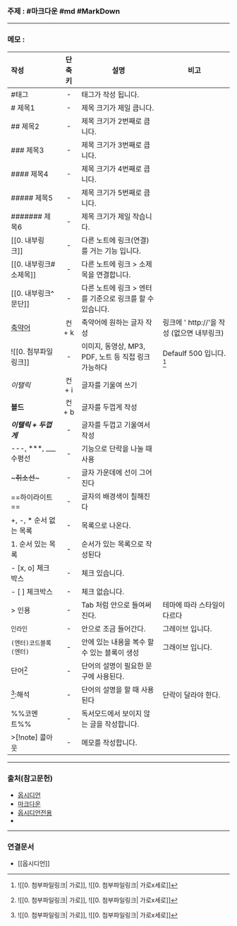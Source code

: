 ### 주제 : #마크다운 #md #MarkDown

___

### 메모 : 

| 작성 | 단축키 | 설명 | 비고
| :- | :-: | - | - 
| #태그| - | 태그가 작성 됩니다.
| # 제목1 | - | 제목 크기가 제일 큽니다.
| ## 제목2 | - | 제목 크기가 2번째로 큽니다.
| ### 제목3 | - | 제목 크기가 3번째로 큽니다.
| #### 제목4 | - | 제목 크기가 4번째로 큽니다.
| ##### 제목5 | - | 제목 크기가 5번째로 큽니다.
| ####### 제목6 | - | 제목 크기가 제일 작습니다.
| [[0. 내부링크]] | - | 다른 노트에 링크(연결)를 거는 기능 입니다.
| [[0. 내부링크#소제목]] | - | 다른 노트에 링크 > 소제목을 연결합니다.
| [[0. 내부링크^문단]] | - | 다른 노트에 링크 > 엔터를 기준으로 링크를 할 수 있습니다.
| [축약어](http://naver.com) | 컨 + k | 축약어에 원하는 글자 작성 | 링크에 ' http://'을 작성 (없으면 내부링크)
| ![[0. 첨부파일링크]] | - | 이미지, 동영상, MP3, PDF, 노트 등 직접 링크 가능하다 | Defaulf 500 입니다. [^1]
| *이탤릭* | 컨 + i | 글자를 기울여 쓰기
| **볼드** | 컨 + b | 글자를 두껍게 작성
| ***이탤릭 + 두껍게*** | - | 글자를 두껍고 기울여서 작성
| ---, ***, ___수평선 | - | 기능으로 단락을 나눌 때 사용
| ~~~취소선~~~ | - | 글자 가운데에 선이 그어진다
| ==하이라이트== | - | 글자의 배경색이 칠해진다
| +, -, * 순서 없는 목록 | - | 목록으로 나온다.
| 1. 순서 있는 목록 | - | 순서가 있는 목록으로 작성된다
| - [x, o] 체크박스 | - | 체크 있습니다.
| - [ ] 체크박스 | - | 체크 없습니다.
| > 인용 | - | Tab 처럼 안으로 들여써진다. | 테마에 따라 스타일이 다르다
| `인라인` | - | 안으로 조금 들어간다. | 그레이브 입니다.
| ```(엔터)코드블록(엔터)``` | - | 안에 있는 내용을 복수 할 수 있는 블록이 생성 | 그래이브 입니다.
| 단어[^1] | - | 단어의 설명이 필요한 문구에 사용된다.
| [^1]:해석 | - | 단어의 설명을 할 때 사용된다 | 단락이 달라야 한다.
| %%코멘트%% | - | 독서모드에서 보이지 않는 글을 작성합니다.
| >[!note] 콜아웃 | - | 메모를 작성합니다.

---
### 출처(참고문헌)

- [옵시디언](https://help.obsidian.md/Contributing+to+Obsidian/Style+guide#Markdown)
- [마크다운](https://help.obsidian.md/Editing+and+formatting/Basic+formatting+syntax)
-  [옵시디언전용](https://help.obsidian.md/Editing+and+formatting/Obsidian+Flavored+Markdown)
- 
******

### 연결문서

- [[옵시디언]]

[^1]: ![[0. 첨부파일링크| 가로]], ![[0. 첨부파일링크| 가로x세로]]

